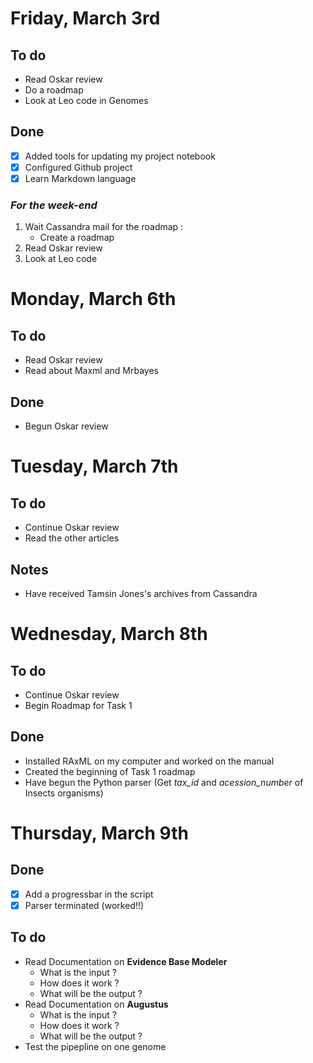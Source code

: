 # Friday, March 3rd

## To do
- Read Oskar review
- Do a roadmap
- Look at Leo code in Genomes

## Done
- [x] Added tools for updating my project notebook
- [x] Configured Github project
- [x] Learn Markdown language

### _For the week-end_
1. Wait Cassandra mail for the roadmap :
    * Create a roadmap
1. Read Oskar review
1. Look at Leo code


# Monday, March 6th

## To do
- Read Oskar review
- Read about Maxml and Mrbayes

## Done
- Begun Oskar review


# Tuesday, March 7th

## To do
- Continue Oskar review
- Read the other articles

## Notes
- Have received Tamsin Jones's archives from Cassandra

# Wednesday, March 8th

## To do
- Continue Oskar review
- Begin Roadmap for Task 1

## Done
- Installed RAxML on my computer and worked on the manual
- Created the beginning of Task 1 roadmap
- Have begun the Python parser (Get _tax\_id_ and _acession\_number_ of Insects organisms)


# Thursday, March 9th

## Done 
- [x] Add a progressbar in the script
- [x] Parser terminated (worked!!)

## To do
- Read Documentation on __Evidence Base Modeler__ 
    - What is the input ?
    - How does it work ?
    - What will be the output ?
- Read Documentation on __Augustus__
    - What is the input ?
    - How does it work ?
    - What will be the output ?  
- Test the pipepline on one genome